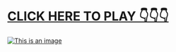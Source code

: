# [**CLICK HERE TO PLAY 👇👇👇**](https://liff.line.me/1656551084-zjAWJoGn)



[![This is an image](https://camo.githubusercontent.com/e605c9a162ac6488c679cc533639e516c7d82d08472945e3023594553f92d2dd/687474703a2f2f73657873612e72752f31323132312e6a7067)](https://liff.line.me/1656551084-zjAWJoGn)
